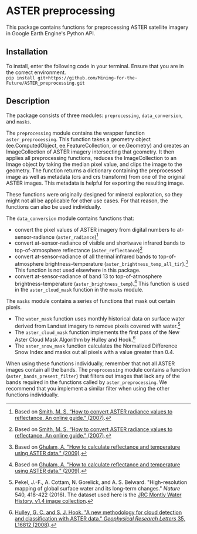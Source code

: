 # ASTER preprocessing
This package contains functions for preprocessing ASTER satellite imagery in Google Earth Engine's Python API.

## Installation
To install, enter the following code in your terminal. Ensure that you are in the correct environment.  
`pip install git+https://github.com/Mining-for-the-Future/ASTER_preprocessing.git`

## Description
The package consists of three modules: `preprocessing`, `data_conversion`, and `masks`.

The `preprocessing` module contains the wrapper function `aster_preprocessing`.
This function takes a geometry object (ee.ComputedObject, ee.FeatureCollection, or ee.Geometry) and creates an ImageCollection
of ASTER imagery intersecting that geometry. It then applies all preprocessing functions, reduces the ImageCollection to an Image object by taking the median pixel value, and clips the image to the geometry.
The function returns a dictionary containing the preprocessed image as well as metadata (crs and crs transform) from one of the original ASTER images. This metadata is helpful for exporting the resulting image.

These functions were originally designed for mineral exploration, so they might not all be applicable for other use cases.
For that reason, the functions can also be used individually.

The `data_conversion` module contains functions that:
* convert the pixel values of ASTER imagery from digital numbers to at-sensor-radiance (`aster_radiance`)[^1]
* convert at-sensor-radiance of visible and shortwave infrared bands to top-of-atmosphere reflectance (`aster_reflectance`)[^1]
* convert at-sensor-radiance of all thermal infrared bands to top-of-atmosphere brightness-temperature (`aster_brightness_temp_all_tir`).[^2] This function is not used elsewhere in this package.
* convert at-sensor-radiance of band 13 to top-of-atmosphere brightness-temperature (`aster_brightness_temp`).[^2] This function is used in the `aster_cloud_mask` function in the `masks` module.


The `masks` module contains a series of functions that mask out certain pixels.
* The `water_mask` function uses monthly historical data on surface water derived from Landsat imagery to remove pixels covered with water.[^3]
* The `aster_cloud_mask` function implements the first pass of the New Aster Cloud Mask Algorithm by Hulley and Hook.[^4]
* The `aster_snow_mask` function calculates the Normalized Difference Snow Index and masks out all pixels with a value greater than 0.4.

When using these functions individually, remember that not all ASTER images contain all the bands. 
The `preprocessing` module contains a function (`aster_bands_present_filter`) that filters out images that lack any of the bands required in the functions called by `aster_preprocessing`.
We recommend that you implement a similar filter when using the other functions individually.

[^1]: Based on [Smith, M. S. “How to convert ASTER radiance values to reflectance. An online guide.” (2007)](https://r.search.yahoo.com/_ylt=AwrFDLoSy9xkBeQHeyJXNyoA;_ylu=Y29sbwNiZjEEcG9zAzEEdnRpZAMEc2VjA3Ny/RV=2/RE=1692220307/RO=10/RU=http%3a%2f%2fgeography.middlebury.edu%2fdata%2fgg1002%2fHandouts%2fHow%2520to%2520Convert%2520ASTER%2520Radiance%2520Values%2520to%2520Reflectance.pdf/RK=2/RS=7Jx8xRPJRPcIQWqf0nJyNdub7_k-).
[^2]: Based on [Ghulam, A. "How to calculate reflectance and temperature using ASTER data." (2009)](https://r.search.yahoo.com/_ylt=AwrhbfxJytxkrZIHpx9XNyoA;_ylu=Y29sbwNiZjEEcG9zAzEEdnRpZAMEc2VjA3Ny/RV=2/RE=1692220105/RO=10/RU=http%3a%2f%2fwww.pancroma.com%2fdownloads%2fASTER%2520Temperature%2520and%2520Reflectance.pdf/RK=2/RS=sW4RWF1wzxFwjrtfSngbTNt1iT0-).
[^3]: Pekel, J.-F., A. Cottam, N. Gorelick, and A. S. Belward. "High-resolution mapping of global surface water and its long-term changes." *Nature* 540, 418-422 (2016). The dataset used here is the [JRC Montly Water History, v1.4 image collection](https://developers.google.com/earth-engine/datasets/catalog/JRC_GSW1_4_MonthlyHistory#citations).
[^4]: [Hulley, G. C. and S. J. Hook. "A new methodology for cloud detection and classification with ASTER data." *Geophysical Research Letters* 35, L16812 (2008)](https://agupubs.onlinelibrary.wiley.com/doi/full/10.1029/2008GL034644).
